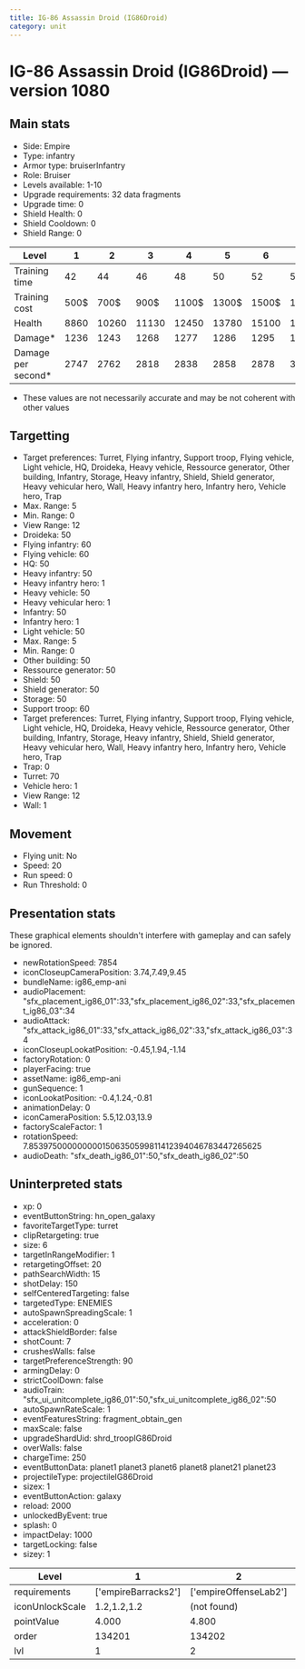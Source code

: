 ```yaml
---
title: IG-86 Assassin Droid (IG86Droid)
category: unit
---
```


# IG-86 Assassin Droid (IG86Droid) — version 1080

## Main stats

  * Side: Empire
  * Type: infantry
  * Armor type: bruiserInfantry
  * Role: Bruiser
  * Levels available: 1-10
  * Upgrade requirements: 32 data fragments
  * Upgrade time: 0
  * Shield Health: 0
  * Shield Cooldown: 0
  * Shield Range: 0

|Level             |1   |2    |3    |4    |5    |6    |7    |8    |9    |10   |
|------------------|----|-----|-----|-----|-----|-----|-----|-----|-----|-----|
|Training time     |42  |44   |46   |48   |50   |52   |54   |112  |116  |120  |
|Training cost     |500$|700$ |900$ |1100$|1300$|1500$|1700$|2000$|2100$|2300$|
|Health            |8860|10260|11130|12450|13780|15100|16490|17840|19200|21880|
|Damage*           |1236|1243 |1268 |1277 |1286 |1295 |1354 |1387 |1421 |1464 |
|Damage per second*|2747|2762 |2818 |2838 |2858 |2878 |3009 |3082 |3158 |3253 |

* These values are not necessarily accurate and may be not coherent with other values

## Targetting

  * Target preferences: Turret, Flying infantry, Support troop, Flying vehicle, Light vehicle, HQ, Droideka, Heavy vehicle, Ressource generator, Other building, Infantry, Storage, Heavy infantry, Shield, Shield generator, Heavy vehicular hero, Wall, Heavy infantry hero, Infantry hero, Vehicle hero, Trap
  * Max. Range: 5
  * Min. Range: 0
  * View Range: 12
  * Droideka: 50
  * Flying infantry: 60
  * Flying vehicle: 60
  * HQ: 50
  * Heavy infantry: 50
  * Heavy infantry hero: 1
  * Heavy vehicle: 50
  * Heavy vehicular hero: 1
  * Infantry: 50
  * Infantry hero: 1
  * Light vehicle: 50
  * Max. Range: 5
  * Min. Range: 0
  * Other building: 50
  * Ressource generator: 50
  * Shield: 50
  * Shield generator: 50
  * Storage: 50
  * Support troop: 60
  * Target preferences: Turret, Flying infantry, Support troop, Flying vehicle, Light vehicle, HQ, Droideka, Heavy vehicle, Ressource generator, Other building, Infantry, Storage, Heavy infantry, Shield, Shield generator, Heavy vehicular hero, Wall, Heavy infantry hero, Infantry hero, Vehicle hero, Trap
  * Trap: 0
  * Turret: 70
  * Vehicle hero: 1
  * View Range: 12
  * Wall: 1

## Movement

  * Flying unit: No
  * Speed: 20
  * Run speed: 0
  * Run Threshold: 0

## Presentation stats

These graphical elements shouldn't interfere with gameplay and can safely be ignored.

  * newRotationSpeed: 7854
  * iconCloseupCameraPosition: 3.74,7.49,9.45
  * bundleName: ig86_emp-ani
  * audioPlacement: "sfx_placement_ig86_01":33,"sfx_placement_ig86_02":33,"sfx_placement_ig86_03":34
  * audioAttack: "sfx_attack_ig86_01":33,"sfx_attack_ig86_02":33,"sfx_attack_ig86_03":34
  * iconCloseupLookatPosition: -0.45,1.94,-1.14
  * factoryRotation: 0
  * playerFacing: true
  * assetName: ig86_emp-ani
  * gunSequence: 1
  * iconLookatPosition: -0.4,1.24,-0.81
  * animationDelay: 0
  * iconCameraPosition: 5.5,12.03,13.9
  * factoryScaleFactor: 1
  * rotationSpeed: 7.8539750000000001506350599811412394046783447265625
  * audioDeath: "sfx_death_ig86_01":50,"sfx_death_ig86_02":50

## Uninterpreted stats

  * xp: 0
  * eventButtonString: hn_open_galaxy
  * favoriteTargetType: turret
  * clipRetargeting: true
  * size: 6
  * targetInRangeModifier: 1
  * retargetingOffset: 20
  * pathSearchWidth: 15
  * shotDelay: 150
  * selfCenteredTargeting: false
  * targetedType: ENEMIES
  * autoSpawnSpreadingScale: 1
  * acceleration: 0
  * attackShieldBorder: false
  * shotCount: 7
  * crushesWalls: false
  * targetPreferenceStrength: 90
  * armingDelay: 0
  * strictCoolDown: false
  * audioTrain: "sfx_ui_unitcomplete_ig86_01":50,"sfx_ui_unitcomplete_ig86_02":50
  * autoSpawnRateScale: 1
  * eventFeaturesString: fragment_obtain_gen
  * maxScale: false
  * upgradeShardUid: shrd_troopIG86Droid
  * overWalls: false
  * chargeTime: 250
  * eventButtonData: planet1 planet3 planet6 planet8 planet21 planet23
  * projectileType: projectileIG86Droid
  * sizex: 1
  * eventButtonAction: galaxy
  * reload: 2000
  * unlockedByEvent: true
  * splash: 0
  * impactDelay: 1000
  * targetLocking: false
  * sizey: 1

|Level          |1                  |2                    |3                    |4                    |5                    |6                    |7                    |8                    |9                    |10                    |
|---------------|-------------------|---------------------|---------------------|---------------------|---------------------|---------------------|---------------------|---------------------|---------------------|----------------------|
|requirements   |['empireBarracks2']|['empireOffenseLab2']|['empireOffenseLab3']|['empireOffenseLab4']|['empireOffenseLab5']|['empireOffenseLab6']|['empireOffenseLab7']|['empireOffenseLab8']|['empireOffenseLab9']|['empireOffenseLab10']|
|iconUnlockScale|1.2,1.2,1.2        |(not found)          |(not found)          |(not found)          |(not found)          |(not found)          |(not found)          |(not found)          |(not found)          |(not found)           |
|pointValue     |4.000              |4.800                |5.600                |6.400                |7.200                |8.000                |8.800                |9.600                |10.400               |12.000                |
|order          |134201             |134202               |134203               |134204               |134205               |134206               |134207               |134208               |134209               |134210                |
|lvl            |1                  |2                    |3                    |4                    |5                    |6                    |7                    |8                    |9                    |10                    |

